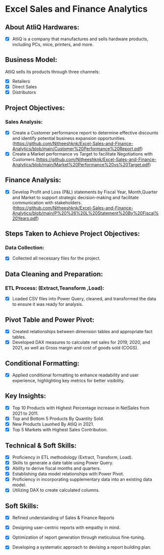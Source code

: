 
# Excel Sales and Finance Analytics

## About AtliQ Hardwares:
- [x]	AtliQ is a company that manufactures and sells hardware products, including PCs, mice, printers, and more.

## Business Model:
AtliQ sells its products through three channels:
- [x]	Retailers
- [x]	Direct Sales
- [x]	Distributors

## Project Objectives:
### Sales Analysis:
- [x]	Create a Customer performance report to determine effective discounts and identify potential business expansion opportunities.(https://github.com/Nitheeshknk/Excel-Sales-and-Finance-Analytics/blob/main/Customer%20Performance%20Report.pdf)
- [x]	Create a Market performance vs Target to facilitate Negotiations with Customers.(https://github.com/Nitheeshknk/Excel-Sales-and-Finance-Analytics/blob/main/Market%20Performance%20vs%20Target.pdf)
## Finance Analysis:
- [x]	Develop Profit and Loss (P&L) statements by Fiscal Year, Month,Quarter and Market to support strategic decision-making and facilitate communication with stakeholders.(https://github.com/Nitheeshknk/Excel-Sales-and-Finance-Analytics/blob/main/P%20%26%20L%20Statement%20By%20Fiscal%20Years.pdf)
      

## Steps Taken to Achieve Project Objectives:
### Data Collection:
- [x]	Collected all necessary files for the project.

## Data Cleaning and Preparation:
### ETL Process: (Extract,Teansform ,Load):
- [x]	Loaded CSV files into Power Query, cleaned, and transformed the data to ensure it was ready for analysis.
## Pivot Table and Power Pivot:
- [x]	Created relationships between dimension tables and appropriate fact tables.
- [x]	Developed DAX measures to calculate net sales for 2019, 2020, and 2021, as well as Gross margin and cost of goods sold (COGS).

## Conditional Formatting:
- [x]	Applied conditional formatting to enhance readability and user experience, highlighting key metrics for better visibility.

## Key Insights:
- [x]	Top 10 Products with Highest Percentage increase in NetSales from 2021 to 2011.
- [x]	Top and Bottom 5 Products By Quantity Sold.
- [x]	New Products Launhed By AtliQ in 2021.
- [x] Top 5 Markets with Highest Sales Contribution.

## Technical & Soft Skills:
- [x]	Proficiency in ETL methodology (Extract, Transform, Load).
- [x]	Skills to generate a date table using Power Query.
- [x]	Ability to derive fiscal months and quarters.
- [x]	Establishing data model relationships with Power Pivot.
- [x]	Proficiency in incorporating supplementary data into an existing data model.
- [x]	Utilizing DAX to create calculated columns.

## Soft Skills:
- [x]	Refined understanding of Sales & Finance Reports
- [x]	Designing user-centric reports with empathy in mind.
- [x]	Optimization of report generation through meticulous fine-tuning.
- [x]	Developing a systematic approach to devising a report building plan.



